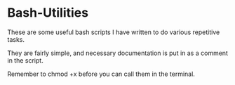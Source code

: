 # Bash-Utilities
These are some useful bash scripts I have written to do various repetitive tasks.

They are fairly simple, and necessary documentation is put in as a comment in the script.

Remember to chmod +x before you can call them in the terminal.
